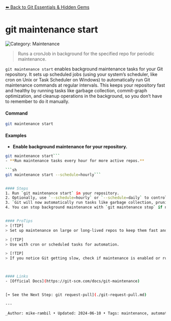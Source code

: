 [⬅️ Back to Git Essentials & Hidden Gems](./git-essentials-hidden-gems.md)

# git maintenance start


![Category: Maintenance](https://img.shields.io/badge/Category-Maintenance-blue)
> Runs a cronJob in background for the specified repo for periodic maintenance.

`git maintenance start` enables background maintenance tasks for your Git repository. It sets up scheduled jobs (using your system’s scheduler, like cron on Unix or Task Scheduler on Windows) to automatically run Git maintenance commands at regular intervals. This keeps your repository fast and healthy by running tasks like garbage collection, commit-graph optimization, and cleanup operations in the background, so you don’t have to remember to do it manually.


#### Command
```sh
git maintenance start
```

#### Examples
- **Enable background maintenance for your repository.** 

 ```sh
git maintenance start```
- **Run maintenance tasks every hour for more active repos.** 

 ```sh
git maintenance start --schedule=hourly```


#### Steps
1. Run `git maintenance start` in your repository.
2. Optionally, use `--schedule=hourly` or `--schedule=daily` to control how often maintenance runs.
3. `Git will now automatically run tasks like garbage collection, pruning unreachable objects, and optimizing internal data structures in the background`.
4. You can stop background maintenance with `git maintenance stop` if needed.


#### ProTips
> [!TIP]
> Set up maintenance on large or long-lived repos to keep them fast and healthy.

> [!TIP]
> Use with cron or scheduled tasks for automation.

> [!TIP]
> If you notice Git getting slow, check if maintenance is enabled or run it manually.



#### Links
- [Official Docs](https://git-scm.com/docs/git-maintenance)


[➡️ See the Next Step: git request-pull](./git-request-pull.md)

---

_Author: mike-rambil • Updated: 2024-06-10 • Tags: maintenance, automation_

